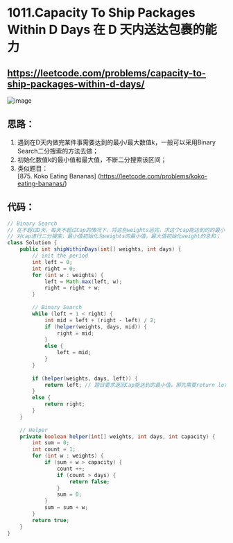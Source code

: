 1011.Capacity To Ship Packages Within D Days    在 D 天内送达包裹的能力
==
https://leetcode.com/problems/capacity-to-ship-packages-within-d-days/
----

![image](https://user-images.githubusercontent.com/91653378/138005549-a7bde056-2f2e-48c5-8c3c-e7d1320f4901.png)

思路：
----
1. 遇到在D天内做完某件事需要达到的最小/最大数值k，一般可以采用Binary Search二分搜索的方法去做；
2. 初始化数值k的最小值和最大值，不断二分搜索该区间；
3. 类似题目：<br>
[875. Koko Eating Bananas] (https://leetcode.com/problems/koko-eating-bananas/)


代码：
---
````Java
// Binary Search
// 在不超过D天，每天不超过Cap的情况下，将这些weights运完，求这个cap能达到的的最小值；
// 对cap进行二分搜索，最小值初始化为weights的最小值，最大值初始化weight的总和；
class Solution {
    public int shipWithinDays(int[] weights, int days) {
        // init the period
        int left = 0;
        int right = 0;
        for (int w : weights) {
            left = Math.max(left, w);
            right = right + w;
        }
        
        // Binary Search
        while (left + 1 < right) {
            int mid = left + (right - left) / 2;
            if (helper(weights, days, mid)) {
                right = mid;
            }
            else {
                left = mid;
            }
        }
        
        if (helper(weights, days, left)) {
            return left; // 题目要求返回Cap能达到的最小值，那先需要return left，如果返回最大值，则先需要return right；
        }
        else {
            return right;
        }
    }
    
    // Helper
    private boolean helper(int[] weights, int days, int capacity) {
        int sum = 0;
        int count = 1;
        for (int w : weights) {
            if (sum + w > capacity) {
                count ++;
                if (count > days) {
                    return false;
                }
                sum = 0;
            }
            sum = sum + w;
        }
        return true;
    }
}
````
